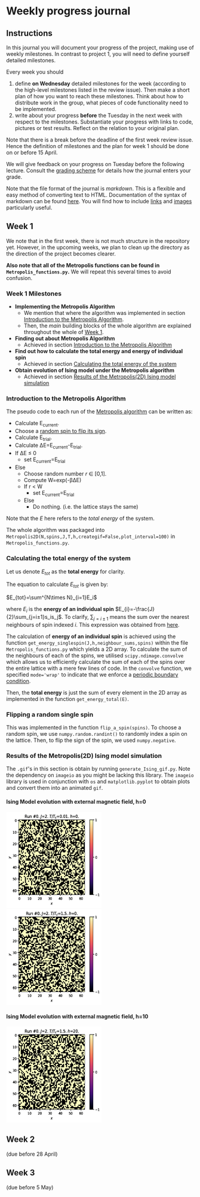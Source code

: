 # Weekly progress journal

## Instructions

In this journal you will document your progress of the project, making use of weekly milestones. In contrast to project 1, you will need to define yourself detailed milestones.

Every week you should 

1. define **on Wednesday** detailed milestones for the week (according to the
   high-level milestones listed in the review issue).
   Then make a short plan of how you want to 
   reach these milestones. Think about how to distribute work in the group, 
   what pieces of code functionality need to be implemented. 
2. write about your progress **before** the Tuesday in the next week with
   respect to the milestones. Substantiate your progress with links to code,
   pictures or test results. Reflect on the relation to your original plan.

Note that there is a break before the deadline of the first week review
issue. Hence the definition of milestones and the plan for week 1 should be
done on or before 15 April.

We will give feedback on your progress on Tuesday before the following lecture. Consult the 
[grading scheme](https://computationalphysics.quantumtinkerer.tudelft.nl/proj2-grading/) 
for details how the journal enters your grade.

Note that the file format of the journal is *markdown*. This is a flexible and easy method of 
converting text to HTML. 
Documentation of the syntax of markdown can be found 
[here](https://docs.gitlab.com/ee/user/markdown.html#gfm-extends-standard-markdown). 
You will find how to include [links](https://docs.gitlab.com/ee/user/markdown.html#links) and 
[images](https://docs.gitlab.com/ee/user/markdown.html#images) particularly
useful.

## Week 1

We note that in the first week, there is not much structure in the repository yet. However, in the upcoming weeks, we plan to clean up the directory as the direction of the project becomes clearer.

**Also note that all of the Metropolis functions can be found in `Metropolis_functions.py`.** We will repeat this several times to avoid confusion.

### Week 1 Milestones

* **Implementing the Metropolis Algorithm**
  * We mention that where the algorithm was implemented in section [Introduction to the Metropolis Algorithm](#Introduction-to-the-Metropolis-Algorithm).
  * Then, the *main* building blocks of the whole algorithm are explained throughout the whole of [Week 1](#week-1).
* **Finding out about Metropolis Algorithm**
  * Achieved in section [Introduction to the Metropolis Algorithm](#Introduction-to-the-Metropolis-Algorithm)
* **Find out how to calculate the total energy and energy of individual spin**
  * Achieved in section [Calculating the total energy of the system](#Calculating-the-total-energy-of-the-system)
* **Obtain evolution of Ising model under the Metropolis algorithm**
  * Achieved in section [Results of the Metropolis(2D) Ising model simulation](#Results-of-the-Metropolis(2D)-Ising-model-simulation)

### Introduction to the Metropolis Algorithm

The pseudo code to each run of the [Metropolis algorithm](https://www.asc.ohio-state.edu/braaten.1/statphys/Ising_MatLab.pdf) can be written as:

* Calculate E<sub>current</sub>.
* Choose a [random spin to flip its sign](#Flipping-a-random-single-spin).
* Calculate E<sub>trial</sub>.
* Calculate ΔE=E<sub>current</sub>-E<sub>trial</sub>.
* If ΔE ≤ 0
  * set E<sub>current</sub>=E<sub>trial</sub>
* Else
  * Choose random number *r* ∈ [0,1].
  * Compute W=exp(-βΔE)
  * If r < W
    * set E<sub>current</sub>=E<sub>trial</sub>
  * Else
    * Do nothing. (i.e. the lattice stays the same)

Note that the *E* here refers to the *total energy* of the system.

The whole algorithm was packaged into `Metropolis2D(N,spins,J,T,h,creategif=False,plot_interval=100)` in `Metropolis_functions.py`.

### Calculating the total energy of the system

Let us denote $`E_{tot}`$ as the **total energy** for clarity.

The equation to calculate $`E_{tot}`$ is given by:

$`E_{tot}=\sum^{N\times N}_{i=1}E_i`$

where $`E_{i}`$ is the **energy of an individual spin** $`E_{i}=-\frac{J}{2}\sum_{j=i±1}s_is_j`$. To clarify, $`\sum_{j=i±1}`$ means the sum over the nearest neighbours of spin indexed $`i`$.
This expression was obtained from [here](http://star-www.dur.ac.uk/~tt/MSc/Lecture8.pdf).

The calculation of **energy of an individual spin** is achieved using the function `get_energy_singlespin(J,h,neighbour_sums,spins)` within the file `Metropolis_functions.py` which yields a 2D array. To calculate the sum of the neighbours of each of the spins, we utilised `scipy.ndimage.convolve` which allows us to efficiently calculate the sum of each of the spins over the entire lattice with a mere few lines of code. In the `convolve` function, we specified `mode='wrap'` to indicate that we enforce a [periodic boundary condition](https://en.wikipedia.org/wiki/Periodic_boundary_conditions).

Then, the **total energy** is just the sum of every element in the 2D array as implemented in the function `get_energy_total(E)`.

### Flipping a random single spin

This was implemented in the function `flip_a_spin(spins)`. To choose a random spin, we use `numpy.random.randint()` to randomly index a spin on the lattice. Then, to flip the sign of the spin, we used `numpy.negative`.

### Results of the Metropolis(2D) Ising model simulation

The `.gif`'s in this section is obtain by running `generate_Ising_gif.py`. Note the dependency on `imageio` as you might be lacking this library. The `imageio` library is used in conjunction with `os` and `matplotlib.pyplot` to obtain plots and convert them into an animated `gif`.

#### Ising Model evolution with external magnetic field, h=0

<img src="simulation_images/Metropolis_J2_TTc0.01_h0.gif" width="256" height="256" />
<img src="simulation_images/Metropolis_J2_TTc1.5_h0.gif" width="256" height="256" /><br />

#### Ising Model evolution with external magnetic field, h=10

<img src="simulation_images/Metropolis_J2_TTc1.5_h20.gif" width="256" height="256" />

## Week 2
(due before 28 April)


## Week 3
(due before 5 May)


